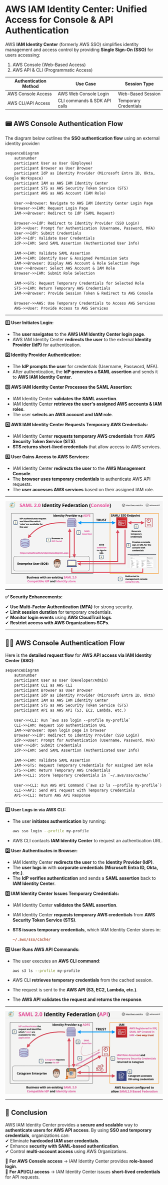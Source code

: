 # AWS IAM Identity Center: Unified Access for Console & API Authentication

AWS **IAM Identity Center** (formerly AWS SSO) simplifies identity management and access control by providing **Single Sign-On (SSO)** for users accessing:

1. AWS Console (Web-Based Access)
1. AWS API & CLI (Programmatic Access)

| Authentication Method | Use Case                     | Session Type          |
| --------------------- | ---------------------------- | --------------------- |
| AWS Console Access    | AWS Web Console Login        | Web-Based Session     |
| AWS CLI/API Access    | CLI commands & SDK API calls | Temporary Credentials |

## 📟 **AWS Console Authentication Flow**

The diagram below outlines the **SSO authentication flow** using an external identity provider:

```mermaid
sequenceDiagram
    autonumber
    participant User as User (Employee)
    participant Browser as User Browser
    participant IdP as Identity Provider (Microsoft Entra ID, Okta, Google Workspace)
    participant IAM as AWS IAM Identity Center
    participant STS as AWS Security Token Service (STS)
    participant AWS as AWS Account (IAM Role)

    User->>Browser: Navigate to AWS IAM Identity Center Login Page
    Browser->>IAM: Request Login Page
    IAM->>Browser: Redirect to IdP (SAML Request)

    Browser->>IdP: Redirect to Identity Provider (SSO Login)
    IdP->>User: Prompt for Authentication (Username, Password, MFA)
    User->>IdP: Submit Credentials
    IdP->>IdP: Validate User Credentials
    IdP->>IAM: Send SAML Assertion (Authenticated User Info)

    IAM->>IAM: Validate SAML Assertion
    IAM->>IAM: Identify User & Assigned Permission Sets
    IAM->>Browser: Display AWS Account & Role Selection Page
    User->>Browser: Select AWS Account & IAM Role
    Browser->>IAM: Submit Role Selection

    IAM->>STS: Request Temporary Credentials for Selected Role
    STS->>IAM: Return Temporary AWS Credentials
    IAM->>Browser: Provide Session Token & Redirect to AWS Console

    Browser->>AWS: Use Temporary Credentials to Access AWS Services
    AWS->>User: Provide Access to AWS Services
```

---

**1️⃣ User Initiates Login:**

- The **user navigates** to the **AWS IAM Identity Center login page**.
- AWS IAM Identity Center **redirects the user** to the external **Identity Provider (IdP)** for authentication.

**2️⃣ Identity Provider Authentication:**

- The **IdP prompts the user** for credentials (Username, Password, MFA).
- After authentication, the **IdP generates a SAML assertion** and sends it to **AWS IAM Identity Center**.

**3️⃣ AWS IAM Identity Center Processes the SAML Assertion:**

- IAM Identity Center **validates the SAML assertion**.
- IAM Identity Center **retrieves the user's assigned AWS accounts & IAM roles**.
- The user **selects an AWS account and IAM role**.

**4️⃣ AWS IAM Identity Center Requests Temporary AWS Credentials:**

- IAM Identity Center **requests temporary AWS credentials** from **AWS Security Token Service (STS)**.
- **STS returns short-lived credentials** that allow access to AWS services.

**5️⃣ User Gains Access to AWS Services:**

- IAM Identity Center **redirects the user** to the **AWS Management Console**.
- The **browser uses temporary credentials** to authenticate AWS API requests.
- The **user accesses AWS services** based on their assigned IAM role.

---

<div style="text-align: center;">
    <img src="images/saml-idf-console.png" alt="SAML-Identity-Federation-Console" />
</div>

---

**✅ Security Enhancements:**

✔ **Use Multi-Factor Authentication (MFA)** for strong security.  
✔ **Limit session duration** for temporary credentials.  
✔ **Monitor login events** using **AWS CloudTrail logs**.  
✔ **Restrict access with AWS Organizations SCPs**.

---

## 🧑‍💻 **AWS Console Authentication Flow**

Here is the **detailed request flow** for **AWS API access via IAM Identity Center (SSO)**:

```mermaid
sequenceDiagram
    autonumber
    participant User as User (Developer/Admin)
    participant CLI as AWS CLI
    participant Browser as User Browser
    participant IdP as Identity Provider (Microsoft Entra ID, Okta)
    participant IAM as AWS IAM Identity Center
    participant STS as AWS Security Token Service (STS)
    participant API as AWS API (S3, EC2, Lambda, etc.)

    User->>CLI: Run `aws sso login --profile my-profile`
    CLI->>IAM: Request SSO authentication URL
    IAM->>Browser: Open login page in browser
    Browser->>IdP: Redirect to Identity Provider (SSO Login)
    IdP->>User: Prompt for Authentication (Username, Password, MFA)
    User->>IdP: Submit Credentials
    IdP->>IAM: Send SAML Assertion (Authenticated User Info)

    IAM->>IAM: Validate SAML Assertion
    IAM->>STS: Request Temporary Credentials for Assigned IAM Role
    STS->>IAM: Return Temporary AWS Credentials
    IAM->>CLI: Store Temporary Credentials in `~/.aws/sso/cache/`

    User->>CLI: Run AWS API Command (`aws s3 ls --profile my-profile`)
    CLI->>API: Send API request with Temporary Credentials
    API->>CLI: Return AWS API Response
```

---

**1️⃣ User Logs in via AWS CLI:**

- The user **initiates authentication** by running:

  ```bash
  aws sso login --profile my-profile
  ```

- AWS CLI contacts **IAM Identity Center** to request an authentication URL.

**2️⃣ User Authenticates in Browser:**

- IAM Identity Center **redirects the user** to the **Identity Provider (IdP)**.
- The **user logs in** with **corporate credentials (Microsoft Entra ID, Okta, etc.)**.
- The **IdP verifies authentication** and sends a **SAML assertion** back to **IAM Identity Center**.

**3️⃣ IAM Identity Center Issues Temporary Credentials:**

- IAM Identity Center **validates the SAML assertion**.
- IAM Identity Center **requests temporary AWS credentials** from **AWS Security Token Service (STS)**.
- **STS issues temporary credentials**, which IAM Identity Center stores in:

  ```ini
  ~/.aws/sso/cache/
  ```

**4️⃣ User Runs AWS API Commands:**

- The user executes an **AWS CLI command**:

  ```bash
  aws s3 ls --profile my-profile
  ```

- AWS CLI **retrieves temporary credentials** from the cached session.
- The request is sent to the **AWS API (S3, EC2, Lambda, etc.)**.
- The **AWS API validates the request and returns the response**.

---

<div style="text-align: center;">
    <img src="images/saml-idf-api.png" alt="SAML-Identity-Federation-API" />
</div>

---

## 🚀 **Conclusion**

AWS IAM Identity Center provides a **secure and scalable** way to **authenticate users for AWS API access**. By using **SSO and temporary credentials**, organizations can:  
✔ Eliminate **hardcoded IAM user credentials**.  
✔ Enhance **security with SAML-based authentication**.  
✔ Control **multi-account access** using AWS Organizations.

🔹 **For AWS Console access** → IAM Identity Center provides **role-based login**.  
🔹 **For API/CLI access** → IAM Identity Center issues **short-lived credentials** for API requests.
